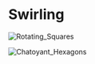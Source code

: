 # Swirling

![Rotating_Squares](https://github.com/Sylvain-Deposit/Swirling/assets/60986961/561acd72-9f50-4f44-b498-33dc73b7670e)

![Chatoyant_Hexagons](https://github.com/Sylvain-Deposit/Swirling/assets/60986961/47c65606-5ee8-4fc1-8d3f-47ab39f6adbd)

